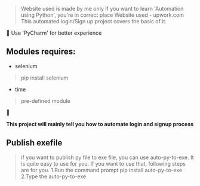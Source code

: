> Website used is made by me only
> If you want to learn 'Automation using Python', you're in correct place
> Website used - upwork.com
> This automated login/Sign up project covers the basic of it.

:loudspeaker: Use 'PyCharm' for better experience

## Modules requires:

* selenium
> pip install selenium

* time
> pre-defined module

:mag_right:

__This project will mainly tell you how to automate login and signup process__

## Publish exefile

> if you want to publish py file to exe file, you can use auto-py-to-exe.
> It is quite easy to use for you.
> If you want to use that, following steps are for you.
> 1.Run the command prompt
> pip install auto-py-to-exe
> 2.Type the auto-py-to-exe


